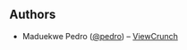 ## Authors

- Maduekwe Pedro ([@pedro](https://twitter.com/chukwuemeka)) – [ViewCrunch](https://ViewCrunch.com)
<!-- Please see our [contributing.md](/contributing.md). -->
